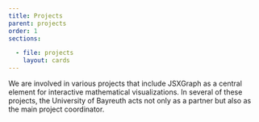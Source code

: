 ```yaml
---
title: Projects
parent: projects
order: 1
sections:

  - file: projects
    layout: cards
---
```

We are involved in various projects that include JSXGraph as a central element for interactive mathematical visualizations. In several of these projects, the University of Bayreuth acts not only as a partner but also as the main project coordinator.

